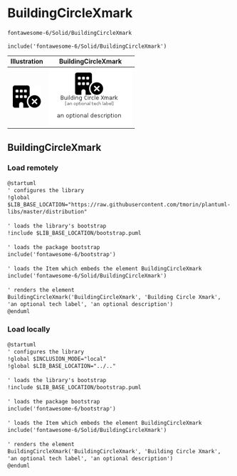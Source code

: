 # BuildingCircleXmark


```text
fontawesome-6/Solid/BuildingCircleXmark
```

```text
include('fontawesome-6/Solid/BuildingCircleXmark')
```



| Illustration | BuildingCircleXmark |
| :---: | :---: |
| ![illustration for Illustration](../../fontawesome-6/Solid/BuildingCircleXmark.png) | ![illustration for BuildingCircleXmark](../../fontawesome-6/Solid/BuildingCircleXmark.Local.png) |




## BuildingCircleXmark

### Load remotely
```plantuml
@startuml
' configures the library
!global $LIB_BASE_LOCATION="https://raw.githubusercontent.com/tmorin/plantuml-libs/master/distribution"

' loads the library's bootstrap
!include $LIB_BASE_LOCATION/bootstrap.puml

' loads the package bootstrap
include('fontawesome-6/bootstrap')

' loads the Item which embeds the element BuildingCircleXmark
include('fontawesome-6/Solid/BuildingCircleXmark')

' renders the element
BuildingCircleXmark('BuildingCircleXmark', 'Building Circle Xmark', 'an optional tech label', 'an optional description')
@enduml
```

### Load locally
```plantuml
@startuml
' configures the library
!global $INCLUSION_MODE="local"
!global $LIB_BASE_LOCATION="../.."

' loads the library's bootstrap
!include $LIB_BASE_LOCATION/bootstrap.puml

' loads the package bootstrap
include('fontawesome-6/bootstrap')

' loads the Item which embeds the element BuildingCircleXmark
include('fontawesome-6/Solid/BuildingCircleXmark')

' renders the element
BuildingCircleXmark('BuildingCircleXmark', 'Building Circle Xmark', 'an optional tech label', 'an optional description')
@enduml
```


